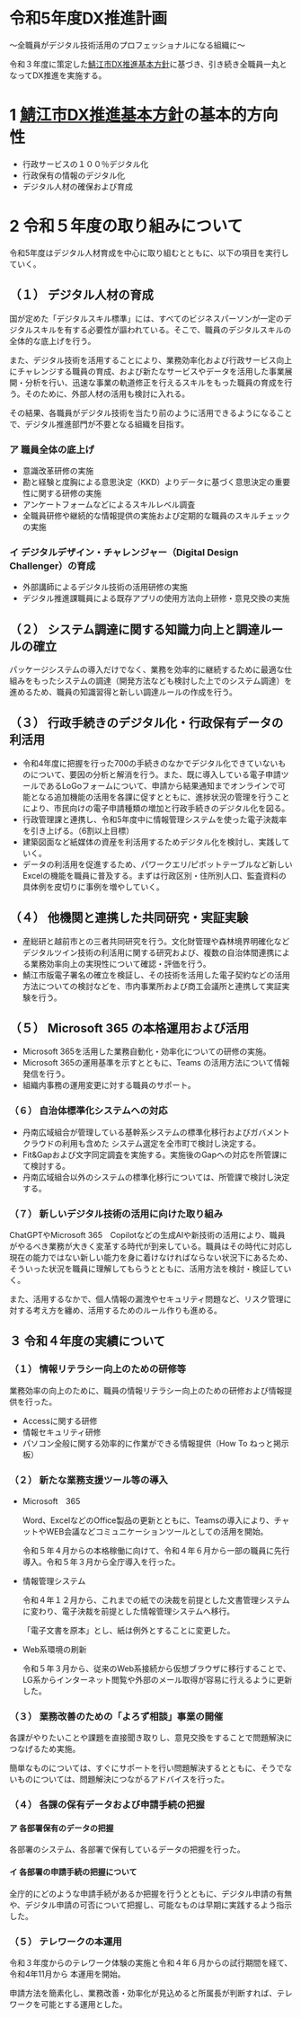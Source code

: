 # 令和5年度DX推進計画

～全職員がデジタル技術活用のプロフェッショナルになる組織に～

令和３年度に策定した[鯖江市DX推進基本方針](鯖江市DX推進基本方針.md)に基づき、引き続き全職員一丸となってDX推進を実施する。

# 1 [鯖江市DX推進基本方針](鯖江市DX推進基本方針.md)の基本的方向性

- 行政サービスの１００％デジタル化
- 行政保有の情報のデジタル化
- デジタル人材の確保および育成

# 2 令和５年度の取り組みについて 

令和5年度はデジタル人材育成を中心に取り組むとともに、以下の項目を実行していく。

## （１） デジタル人材の育成

国が定めた「デジタルスキル標準」には、すべてのビジネスパーソンが一定のデジタルスキルを有する必要性が謳われている。そこで、職員のデジタルスキルの全体的な底上げを行う。

また、デジタル技術を活用することにより、業務効率化および行政サービス向上にチャレンジする職員の育成、および新たなサービスやデータを活用した事業展開・分析を行い、迅速な事業の軌道修正を行えるスキルをもった職員の育成を行う。そのために、外部人材の活用も検討に入れる。

その結果、各職員がデジタル技術を当たり前のように活用できるようになることで、デジタル推進部門が不要となる組織を目指す。

### ア 職員全体の底上げ

- 意識改革研修の実施
- 勘と経験と度胸による意思決定（KKD）よりデータに基づく意思決定の重要性に関する研修の実施
- アンケートフォームなどによるスキルレベル調査
- 全職員研修や継続的な情報提供の実施および定期的な職員のスキルチェックの実施

### イ デジタルデザイン・チャレンジャー（Digital Design Challenger）の育成

- 外部講師によるデジタル技術の活用研修の実施
- デジタル推進課職員による既存アプリの使用方法向上研修・意見交換の実施

## （２） システム調達に関する知識力向上と調達ルールの確立

パッケージシステムの導入だけでなく、業務を効率的に継続するために最適な仕組みをもったシステムの調達（開発方法なども検討した上でのシステム調達）を進めるため、職員の知識習得と新しい調達ルールの作成を行う。

## （３） 行政手続きのデジタル化・行政保有データの利活用

- 令和4年度に把握を行った700の手続きのなかでデジタル化できていないものについて、要因の分析と解消を行う。また、既に導入している電子申請ツールであるLoGoフォームについて、申請から結果通知までオンラインで可能となる追加機能の活用を各課に促すとともに、進捗状況の管理を行うことにより、市民向けの電子申請種類の増加と行政手続きのデジタル化を図る。
- 行政管理課と連携し、令和5年度中に情報管理システムを使った電子決裁率を引き上げる。（6割以上目標）
- 建築図面など紙媒体の資産を利活用するためデジタル化を検討し、実践していく。
- データの利活用を促進するため、パワークエリ/ピボットテーブルなど新しいExcelの機能を職員に普及する。まずは行政区別・住所別人口、監査資料の具体例を皮切りに事例を増やしていく。

## （４） 他機関と連携した共同研究・実証実験

- 産総研と越前市との三者共同研究を行う。文化財管理や森林境界明確化などデジタルツイン技術の利活用に関する研究および、複数の自治体間連携による業務効率向上の実現性について確認・評価を行う。
- 鯖江市版電子署名の確立を検証し、その技術を活用した電子契約などの活用方法についての検討などを、市内事業所および商工会議所と連携して実証実験を行う。

## （５） Microsoft 365 の本格運用および活用

- Microsoft 365を活用した業務自動化・効率化についての研修の実施。
- Microsoft 365の運用基準を示すとともに、Teams の活用方法について情報発信を行う。
- 組織内事務の運用変更に対する職員のサポート。

### （６） 自治体標準化システムへの対応

- 丹南広域組合が管理している基幹系システムの標準化移行およびガバメントクラウドの利用も含めた
システム選定を全市町で検討し決定する。
- Fit&Gapおよび文字同定調査を実施する。実施後のGapへの対応を所管課にて検討する。
- 丹南広域組合以外のシステムの標準化移行については、所管課で検討し決定する。

### （７） 新しいデジタル技術の活用に向けた取り組み

ChatGPTやMicrosoft 365　Copilotなどの生成AIや新技術の活用により、職員がやるべき業務が大きく変革する時代が到来している。職員はその時代に対応し現在の能力ではない新しい能力を身に着けなければならない状況下にあるため、そういった状況を職員に理解してもらうとともに、活用方法を検討・検証していく。

また、活用するなかで、個人情報の漏洩やセキュリティ問題など、リスク管理に対する考え方を纏め、活用するためのルール作りも進める。

## ３ 令和４年度の実績について 

### （１） 情報リテラシー向上のための研修等

業務効率の向上のために、職員の情報リテラシー向上のための研修および情報提供を行った。
- Accessに関する研修
- 情報セキュリティ研修
- パソコン全般に関する効率的に作業ができる情報提供（How To ねっと掲示板）

### （２） 新たな業務支援ツール等の導入

- Microsoft　365

    Word、ExcelなどのOffice製品の更新とともに、Teamsの導入により、チャットやWEB会議などコミュニケーションツールとしての活用を開始。

    令和５年４月からの本格稼働に向けて、令和４年６月から一部の職員に先行導入。令和５年３月から全庁導入を行った。

- 情報管理システム

    令和４年１２月から、これまでの紙での決裁を前提とした文書管理システムに変わり、電子決裁を前提とした情報管理システムへ移行。

    「電子文書を原本」とし、紙は例外とすることに変更した。

- Web系環境の刷新

    令和５年３月から、従来のWeb系接続から仮想ブラウザに移行することで、LG系からインターネット閲覧や外部のメール取得が容易に行えるように更新した。

### （３） 業務改善のための「よろず相談」事業の開催

各課がやりたいことや課題を直接聞き取りし、意見交換をすることで問題解決につなげるため実施。

簡単なものについては、すぐにサポートを行い問題解決するとともに、そうでないものについては、問題解決につながるアドバイスを行った。

### （４） 各課の保有データおよび申請手続の把握

#### ア 各部署保有のデータの把握

各部署のシステム、各部署で保有しているデータの把握を行った。

#### イ 各部署の申請手続の把握について

全庁的にどのような申請手続があるか把握を行うとともに、デジタル申請の有無や、デジタル申請の可否について把握し、可能なものは早期に実践するよう指示した。

### （５） テレワークの本運用

令和３年度からのテレワーク体験の実施と令和４年６月からの試行期間を経て、令和4年11月から
本運用を開始。

申請方法を簡素化し、業務改善・効率化が見込めると所属長が判断すれば、テレワークを可能とする運用とした。
